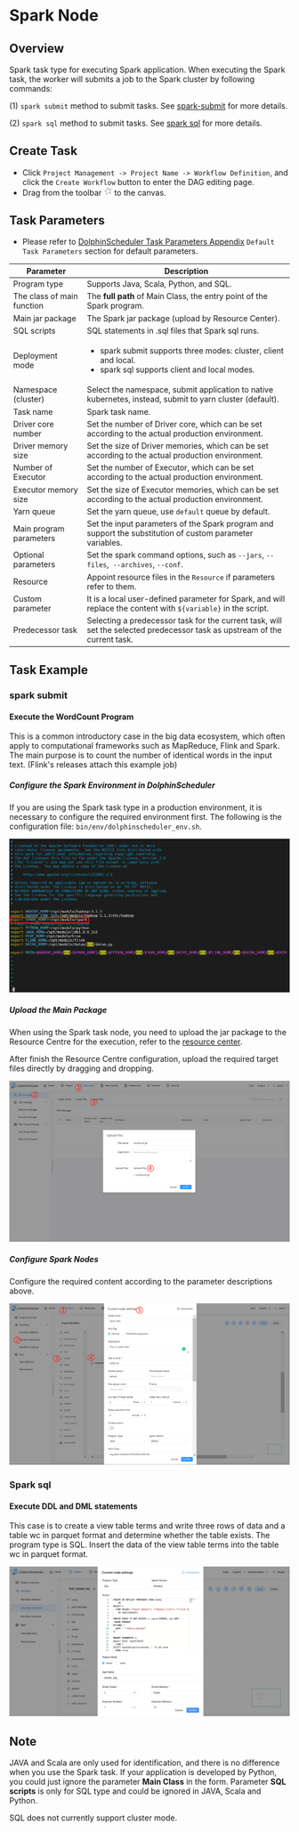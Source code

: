 # Spark Node

## Overview

Spark task type for executing Spark application. When executing the Spark task, the worker will submits a job to the Spark cluster by following commands:

(1) `spark submit` method to submit tasks. See [spark-submit](https://spark.apache.org/docs/3.2.1/submitting-applications.html#launching-applications-with-spark-submit) for more details.

(2) `spark sql` method to submit tasks. See [spark sql](https://spark.apache.org/docs/3.2.1/sql-ref-syntax.html) for more details.

## Create Task

- Click `Project Management -> Project Name -> Workflow Definition`, and click the `Create Workflow` button to enter the DAG editing page.
- Drag from the toolbar <img src="../../../../img/tasks/icons/spark.png" width="15"/> to the canvas.

## Task Parameters

[//]: # (TODO: use the commented anchor below once our website template supports this syntax)
[//]: # (- Please refer to [DolphinScheduler Task Parameters Appendix]&#40;appendix.md#default-task-parameters&#41; `Default Task Parameters` section for default parameters.)

- Please refer to [DolphinScheduler Task Parameters Appendix](appendix.md) `Default Task Parameters` section for default parameters.

|       **Parameter**        |                                                          **Description**                                                           |
|----------------------------|------------------------------------------------------------------------------------------------------------------------------------|
| Program type               | Supports Java, Scala, Python, and SQL.                                                                                             |
| The class of main function | The **full path** of Main Class, the entry point of the Spark program.                                                             |
| Main jar package           | The Spark jar package (upload by Resource Center).                                                                                 |
| SQL scripts                | SQL statements in .sql files that Spark sql runs.                                                                                  |
| Deployment mode            | <ul><li>spark submit supports three modes: cluster, client and local.</li><li>spark sql supports client and local modes.</li></ul> |
| Namespace (cluster)        | Select the namespace, submit application to native kubernetes, instead, submit to yarn cluster (default).                          |
| Task name                  | Spark task name.                                                                                                                   |
| Driver core number         | Set the number of Driver core, which can be set according to the actual production environment.                                    |
| Driver memory size         | Set the size of Driver memories, which can be set according to the actual production environment.                                  |
| Number of Executor         | Set the number of Executor, which can be set according to the actual production environment.                                       |
| Executor memory size       | Set the size of Executor memories, which can be set according to the actual production environment.                                |
| Yarn queue                 | Set the yarn queue, use `default` queue by default.                                                                                |
| Main program parameters    | Set the input parameters of the Spark program and support the substitution of custom parameter variables.                          |
| Optional parameters        | Set the spark command options, such as `--jars`, `--files`,` --archives`, `--conf`.                                                |
| Resource                   | Appoint resource files in the `Resource` if parameters refer to them.                                                              |
| Custom parameter           | It is a local user-defined parameter for Spark, and will replace the content with `${variable}` in the script.                     |
| Predecessor task           | Selecting a predecessor task for the current task, will set the selected predecessor task as upstream of the current task.         |

## Task Example

### spark submit

#### Execute the WordCount Program

This is a common introductory case in the big data ecosystem, which often apply to computational frameworks such as MapReduce, Flink and Spark. The main purpose is to count the number of identical words in the input text. (Flink's releases attach this example job)

##### Configure the Spark Environment in DolphinScheduler

If you are using the Spark task type in a production environment, it is necessary to configure the required environment first. The following is the configuration file: `bin/env/dolphinscheduler_env.sh`.

![spark_configure](../../../../img/tasks/demo/spark_task01.png)

##### Upload the Main Package

When using the Spark task node, you need to upload the jar package to the Resource Centre for the execution, refer to the [resource center](../resource/configuration.md).

After finish the Resource Centre configuration, upload the required target files directly by dragging and dropping.

![resource_upload](../../../../img/tasks/demo/upload_jar.png)

##### Configure Spark Nodes

Configure the required content according to the parameter descriptions above.

![demo-spark-simple](../../../../img/tasks/demo/spark_task02.png)

### Spark sql

#### Execute DDL and DML statements

This case is to create a view table terms and write three rows of data and a table wc in parquet format and determine whether the table exists. The program type is SQL. Insert the data of the view table terms into the table wc in parquet format.

![spark_sql](../../../../img/tasks/demo/spark_sql.png)

## Note

JAVA and Scala are only used for identification, and there is no difference when you use the Spark task. If your application is developed by Python, you could just ignore the parameter **Main Class** in the form. Parameter **SQL scripts** is only for SQL type and could be ignored in JAVA, Scala and Python.

SQL does not currently support cluster mode.
